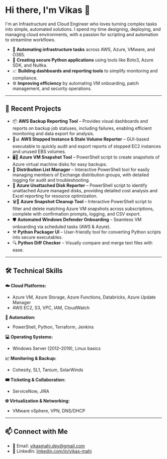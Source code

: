 # Hi there, I'm Vikas 👋

I'm an Infrastructure and Cloud Engineer who loves turning complex tasks into simple, automated solutions. I spend my time designing, deploying, and managing cloud environments, with a passion for scripting and automation to streamline workflows.

* 🔧 **Automating infrastructure tasks** across AWS, Azure, VMware, and O365.
* 🐍 **Creating secure Python applications** using tools like Boto3, Azure SDK, and Nuitka.
* 📈 **Building dashboards and reporting tools** to simplify monitoring and compliance.
* ⚙️ **Improving efficiency** by automating VM onboarding, patch management, and security operations.

---

## 🚀 Recent Projects

* 📦 **AWS Backup Reporting Tool** – Provides visual dashboards and reports on backup job statuses, including failures, enabling efficient monitoring and data export for analysis.
* 🛑📊 **AWS Stopped Instance & Stale Volume Reporter** – GUI-based executable to quickly audit and export reports of stopped EC2 instances and unused EBS volumes.
* 🖥️📸 **Azure VM Snapshot Tool** – PowerShell script to create snapshots of Azure virtual machine disks for easy backups.
* 📧 **Distribution List Manager** – Interactive PowerShell tool for easily managing members of Exchange distribution groups, with detailed logging for audit and troubleshooting.
* 💾 **Azure Unattached Disk Reporter** – PowerShell script to identify unattached Azure managed disks, providing detailed cost analysis and Excel reporting for resource optimization.
* 🗑️📸 **Azure Snapshot Cleanup Tool** – Interactive PowerShell script to filter and delete matching Azure VM snapshots across subscriptions, complete with confirmation prompts, logging, and CSV export.
* 🛡️ **Automated Windows Defender Onboarding** – Seamless VM onboarding via scheduled tasks (AWS & Azure).
* ⚒️ **Python Packager UI** – User-friendly tool for converting Python scripts into secure executables.
* 🔍 **Python Diff Checker** – Visually compare and merge text files with ease.

---

## 🛠️ Technical Skills

**☁️ Cloud Platforms:**

* Azure VM, Azure Storage, Azure Functions, Databricks, Azure Update Manager
* AWS EC2, S3, VPC, IAM, CloudWatch

**🤖 Automation:**

* PowerShell, Python, Terraform, Jenkins

**💻 Operating Systems:**

* Windows Server (2012–2019), Linux basics

**📈 Monitoring & Backup:**

* Cohesity, SL1, Tanium, SolarWinds

**🎟️ Ticketing & Collaboration:**

* ServiceNow, JIRA

**🌐 Virtualization & Networking:**

* VMware vSphere, VPN, DNS/DHCP

---

## 📫 Connect with Me

* 📧 Email: [vikasmahi.dev@gmail.com](mailto:vikasmahi.dev@gmail.com)
* 🔗 LinkedIn: [linkedin.com/in/vikas-mahi](https://linkedin.com/in/vikas-mahi)
